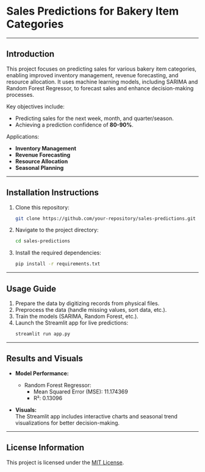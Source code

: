 # Sales Predictions for Bakery Item Categories

---

## Introduction

This project focuses on predicting sales for various bakery item categories, enabling improved inventory management, revenue forecasting, and resource allocation. It uses machine learning models, including SARIMA and Random Forest Regressor, to forecast sales and enhance decision-making processes.

Key objectives include:

- Predicting sales for the next week, month, and quarter/season.  
- Achieving a prediction confidence of **80-90%**.

Applications:

- **Inventory Management**  
- **Revenue Forecasting**  
- **Resource Allocation**  
- **Seasonal Planning**  

---

## Installation Instructions

1. Clone this repository:  
   ```bash
   git clone https://github.com/your-repository/sales-predictions.git
   ```
2. Navigate to the project directory:  
   ```bash
   cd sales-predictions
   ```
3. Install the required dependencies:  
   ```bash
   pip install -r requirements.txt
   ```

---

## Usage Guide

1. Prepare the data by digitizing records from physical files.  
2. Preprocess the data (handle missing values, sort data, etc.).  
3. Train the models (SARIMA, Random Forest, etc.).  
4. Launch the Streamlit app for live predictions:  
   ```bash
   streamlit run app.py
   ```

---

## Results and Visuals

- **Model Performance:**  
  - Random Forest Regressor:  
    - Mean Squared Error (MSE): 11.174369  
    - R²: 0.13096  

- **Visuals:**  
  The Streamlit app includes interactive charts and seasonal trend visualizations for better decision-making.

---

## License Information

This project is licensed under the [MIT License](LICENSE).

